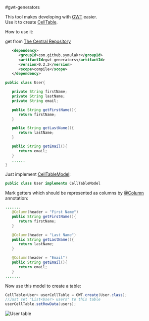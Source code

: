 #gwt-generators

This tool makes developing with [GWT](http://www.gwtproject.org/) easier.  
Use it to create [CellTable](http://www.gwtproject.org/javadoc/latest/com/google/gwt/user/cellview/client/CellTable.html).

How to use it:

get from [The Central Repository](http://search.maven.org/)
```xml
   <dependency>
      <groupId>com.github.symulakr</groupId>
      <artifactId>gwt-generators</artifactId>
      <version>0.2.2</version>
      <scope>compile</scope>
   </dependency>
```

```java
public class User{

   private String firstName;
   private String lastName;
   private String email;

   public String getFirstName(){
      return firstName;
   }

   public String getLastName(){
      return lastName;
   }

   public String getEmail(){
      return email;
   }
   ......
}
```
Just implement [CellTableModel](https://github.com/symulakr/gwt-generators/blob/master/src/main/java/com/github/symulakr/gwt/generators/client/celltable/CellTableModel.java):

```java 
public class User implements CellTableModel
```
Mark getters which should be represented as columns by [@Column](https://github.com/symulakr/gwt-generators/blob/master/src/main/java/com/github/symulakr/gwt/generators/client/celltable/annotation/Column.java) annotation:
```java
.......
   @Column(header = "First Name")
   public String getFirstName(){
      return firstName;
   }

   @Column(header = "Last Name")
   public String getLastName(){
      return lastName;
   }

   @Column(header = "Email")
   public String getEmail(){
      return email;
   }
.......
```
Now use this model to create a table:
```java
CellTable<User> userCellTable = GWT.create(User.class);
//Just set "List<User> users" to this table
userCellTable.setRowData(users);
```

![](https://raw.githubusercontent.com/symulakr/generators-example/master/src/main/resources/com/github/symulakr/img/user_table.png "User table")
 
